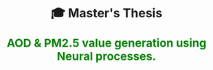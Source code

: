 <h1 align="center">🎓 Master's Thesis</h1>

<p style="text-align: center; font-size: 26px; font-weight: bold; color: green">
  AOD & PM2.5 value generation using Neural processes.
</p>

